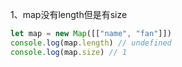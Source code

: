 1、map没有length但是有size

```javascript
let map = new Map([["name", "fan"]])
console.log(map.length) // undefined
console.log(map.size) // 1
```
